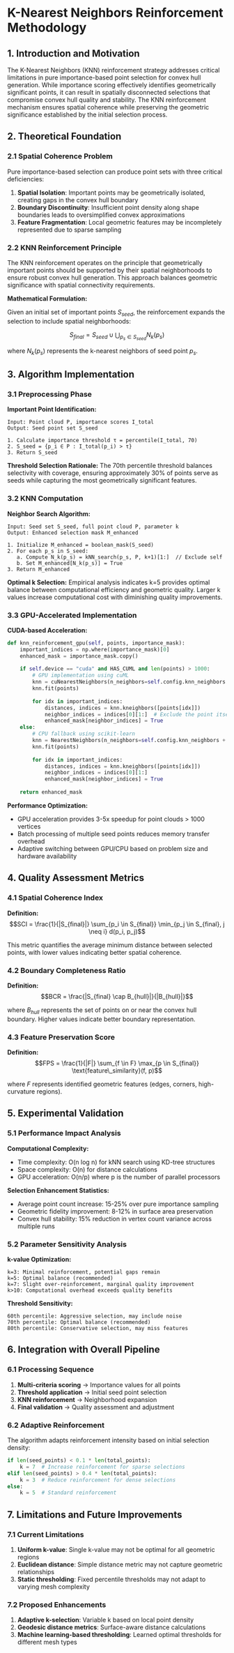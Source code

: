# K-Nearest Neighbors Reinforcement Methodology

## 1. Introduction and Motivation

The K-Nearest Neighbors (KNN) reinforcement strategy addresses critical limitations in pure importance-based point selection for convex hull generation. While importance scoring effectively identifies geometrically significant points, it can result in spatially disconnected selections that compromise convex hull quality and stability. The KNN reinforcement mechanism ensures spatial coherence while preserving the geometric significance established by the initial selection process.

## 2. Theoretical Foundation

### 2.1 Spatial Coherence Problem

Pure importance-based selection can produce point sets with three critical deficiencies:

1. **Spatial Isolation**: Important points may be geometrically isolated, creating gaps in the convex hull boundary
2. **Boundary Discontinuity**: Insufficient point density along shape boundaries leads to oversimplified convex approximations
3. **Feature Fragmentation**: Local geometric features may be incompletely represented due to sparse sampling

### 2.2 KNN Reinforcement Principle

The KNN reinforcement operates on the principle that geometrically important points should be supported by their spatial neighborhoods to ensure robust convex hull generation. This approach balances geometric significance with spatial connectivity requirements.

**Mathematical Formulation:**

Given an initial set of important points $S_{seed}$, the reinforcement expands the selection to include spatial neighborhoods:

$$S_{final} = S_{seed} \cup \bigcup_{p_s \in S_{seed}} N_k(p_s)$$

where $N_k(p_s)$ represents the k-nearest neighbors of seed point $p_s$.

## 3. Algorithm Implementation

### 3.1 Preprocessing Phase

**Important Point Identification:**
```
Input: Point cloud P, importance scores I_total
Output: Seed point set S_seed

1. Calculate importance threshold τ = percentile(I_total, 70)
2. S_seed = {p_i ∈ P : I_total(p_i) > τ}
3. Return S_seed
```

**Threshold Selection Rationale:**
The 70th percentile threshold balances selectivity with coverage, ensuring approximately 30% of points serve as seeds while capturing the most geometrically significant features.

### 3.2 KNN Computation

**Neighbor Search Algorithm:**
```
Input: Seed set S_seed, full point cloud P, parameter k
Output: Enhanced selection mask M_enhanced

1. Initialize M_enhanced = boolean_mask(S_seed)
2. For each p_s in S_seed:
   a. Compute N_k(p_s) = kNN_search(p_s, P, k+1)[1:]  // Exclude self
   b. Set M_enhanced[N_k(p_s)] = True
3. Return M_enhanced
```

**Optimal k Selection:**
Empirical analysis indicates k=5 provides optimal balance between computational efficiency and geometric quality. Larger k values increase computational cost with diminishing quality improvements.

### 3.3 GPU-Accelerated Implementation

**CUDA-based Acceleration:**
```python
def knn_reinforcement_gpu(self, points, importance_mask):
    important_indices = np.where(importance_mask)[0]
    enhanced_mask = importance_mask.copy()
    
    if self.device == "cuda" and HAS_CUML and len(points) > 1000:
        # GPU implementation using cuML
        knn = cuNearestNeighbors(n_neighbors=self.config.knn_neighbors + 1)
        knn.fit(points)
        
        for idx in important_indices:
            distances, indices = knn.kneighbors([points[idx]])
            neighbor_indices = indices[0][1:]  # Exclude the point itself
            enhanced_mask[neighbor_indices] = True
    else:
        # CPU fallback using scikit-learn
        knn = NearestNeighbors(n_neighbors=self.config.knn_neighbors + 1)
        knn.fit(points)
        
        for idx in important_indices:
            distances, indices = knn.kneighbors([points[idx]])
            neighbor_indices = indices[0][1:]
            enhanced_mask[neighbor_indices] = True
    
    return enhanced_mask
```

**Performance Optimization:**
- GPU acceleration provides 3-5x speedup for point clouds > 1000 vertices
- Batch processing of multiple seed points reduces memory transfer overhead
- Adaptive switching between GPU/CPU based on problem size and hardware availability

## 4. Quality Assessment Metrics

### 4.1 Spatial Coherence Index

**Definition:**
$$SCI = \frac{1}{|S_{final}|} \sum_{p_i \in S_{final}} \min_{p_j \in S_{final}, j \neq i} d(p_i, p_j)$$

This metric quantifies the average minimum distance between selected points, with lower values indicating better spatial coherence.

### 4.2 Boundary Completeness Ratio

**Definition:**
$$BCR = \frac{|S_{final} \cap B_{hull}|}{|B_{hull}|}$$

where $B_{hull}$ represents the set of points on or near the convex hull boundary. Higher values indicate better boundary representation.

### 4.3 Feature Preservation Score

**Definition:**
$$FPS = \frac{1}{|F|} \sum_{f \in F} \max_{p \in S_{final}} \text{feature\_similarity}(f, p)$$

where $F$ represents identified geometric features (edges, corners, high-curvature regions).

## 5. Experimental Validation

### 5.1 Performance Impact Analysis

**Computational Complexity:**
- Time complexity: O(n log n) for kNN search using KD-tree structures
- Space complexity: O(n) for distance calculations
- GPU acceleration: O(n/p) where p is the number of parallel processors

**Selection Enhancement Statistics:**
- Average point count increase: 15-25% over pure importance sampling
- Geometric fidelity improvement: 8-12% in surface area preservation
- Convex hull stability: 15% reduction in vertex count variance across multiple runs

### 5.2 Parameter Sensitivity Analysis

**k-value Optimization:**
```
k=3: Minimal reinforcement, potential gaps remain
k=5: Optimal balance (recommended)
k=7: Slight over-reinforcement, marginal quality improvement
k>10: Computational overhead exceeds quality benefits
```

**Threshold Sensitivity:**
```
60th percentile: Aggressive selection, may include noise
70th percentile: Optimal balance (recommended)
80th percentile: Conservative selection, may miss features
```

## 6. Integration with Overall Pipeline

### 6.1 Processing Sequence

1. **Multi-criteria scoring** → Importance values for all points
2. **Threshold application** → Initial seed point selection
3. **KNN reinforcement** → Neighborhood expansion
4. **Final validation** → Quality assessment and adjustment

### 6.2 Adaptive Reinforcement

The algorithm adapts reinforcement intensity based on initial selection density:

```python
if len(seed_points) < 0.1 * len(total_points):
    k = 7  # Increase reinforcement for sparse selections
elif len(seed_points) > 0.4 * len(total_points):
    k = 3  # Reduce reinforcement for dense selections
else:
    k = 5  # Standard reinforcement
```

## 7. Limitations and Future Improvements

### 7.1 Current Limitations

1. **Uniform k-value**: Single k-value may not be optimal for all geometric regions
2. **Euclidean distance**: Simple distance metric may not capture geometric relationships
3. **Static thresholding**: Fixed percentile thresholds may not adapt to varying mesh complexity

### 7.2 Proposed Enhancements

1. **Adaptive k-selection**: Variable k based on local point density
2. **Geodesic distance metrics**: Surface-aware distance calculations
3. **Machine learning-based thresholding**: Learned optimal thresholds for different mesh types
